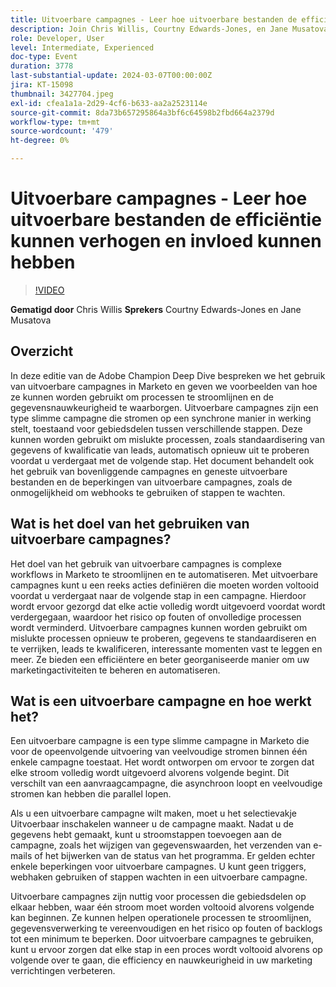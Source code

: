 ```yaml
---
title: Uitvoerbare campagnes - Leer hoe uitvoerbare bestanden de efficiëntie en impact kunnen verhogen
description: Join Chris Willis, Courtny Edwards-Jones, en Jane Musatova in deze Adobe Champion Deep Dive leren hoe uitvoerbare campagnes in Marketo processen kunnen stroomlijnen, gegevensnauwkeurigheid kunnen verzekeren, en complexe werkschema's kunnen automatiseren, met praktische voorbeelden en een nadruk op het minimaliseren van fouten en backlogs.
role: Developer, User
level: Intermediate, Experienced
doc-type: Event
duration: 3778
last-substantial-update: 2024-03-07T00:00:00Z
jira: KT-15098
thumbnail: 3427704.jpeg
exl-id: cfea1a1a-2d29-4cf6-b633-aa2a2523114e
source-git-commit: 8da73b657295864a3bf6c64598b2fbd664a2379d
workflow-type: tm+mt
source-wordcount: '479'
ht-degree: 0%

---
```


# Uitvoerbare campagnes - Leer hoe uitvoerbare bestanden de efficiëntie kunnen verhogen en invloed kunnen hebben

>[!VIDEO](https://video.tv.adobe.com/v/3427704/?learn=on)

**Gematigd door** Chris Willis
**Sprekers** Courtny Edwards-Jones en Jane Musatova

## Overzicht

In deze editie van de Adobe Champion Deep Dive bespreken we het gebruik van uitvoerbare campagnes in Marketo en geven we voorbeelden van hoe ze kunnen worden gebruikt om processen te stroomlijnen en de gegevensnauwkeurigheid te waarborgen. Uitvoerbare campagnes zijn een type slimme campagne die stromen op een synchrone manier in werking stelt, toestaand voor gebiedsdelen tussen verschillende stappen. Deze kunnen worden gebruikt om mislukte processen, zoals standaardisering van gegevens of kwalificatie van leads, automatisch opnieuw uit te proberen voordat u verdergaat met de volgende stap. Het document behandelt ook het gebruik van bovenliggende campagnes en geneste uitvoerbare bestanden en de beperkingen van uitvoerbare campagnes, zoals de onmogelijkheid om webhooks te gebruiken of stappen te wachten.

## Wat is het doel van het gebruiken van uitvoerbare campagnes?

Het doel van het gebruik van uitvoerbare campagnes is complexe workflows in Marketo te stroomlijnen en te automatiseren. Met uitvoerbare campagnes kunt u een reeks acties definiëren die moeten worden voltooid voordat u verdergaat naar de volgende stap in een campagne. Hierdoor wordt ervoor gezorgd dat elke actie volledig wordt uitgevoerd voordat wordt verdergegaan, waardoor het risico op fouten of onvolledige processen wordt verminderd. Uitvoerbare campagnes kunnen worden gebruikt om mislukte processen opnieuw te proberen, gegevens te standaardiseren en te verrijken, leads te kwalificeren, interessante momenten vast te leggen en meer. Ze bieden een efficiëntere en beter georganiseerde manier om uw marketingactiviteiten te beheren en automatiseren.

## Wat is een uitvoerbare campagne en hoe werkt het?

Een uitvoerbare campagne is een type slimme campagne in Marketo die voor de opeenvolgende uitvoering van veelvoudige stromen binnen één enkele campagne toestaat. Het wordt ontworpen om ervoor te zorgen dat elke stroom volledig wordt uitgevoerd alvorens volgende begint. Dit verschilt van een aanvraagcampagne, die asynchroon loopt en veelvoudige stromen kan hebben die parallel lopen.

Als u een uitvoerbare campagne wilt maken, moet u het selectievakje Uitvoerbaar inschakelen wanneer u de campagne maakt. Nadat u de gegevens hebt gemaakt, kunt u stroomstappen toevoegen aan de campagne, zoals het wijzigen van gegevenswaarden, het verzenden van e-mails of het bijwerken van de status van het programma. Er gelden echter enkele beperkingen voor uitvoerbare campagnes. U kunt geen triggers, webhaken gebruiken of stappen wachten in een uitvoerbare campagne.

Uitvoerbare campagnes zijn nuttig voor processen die gebiedsdelen op elkaar hebben, waar één stroom moet worden voltooid alvorens volgende kan beginnen. Ze kunnen helpen operationele processen te stroomlijnen, gegevensverwerking te vereenvoudigen en het risico op fouten of backlogs tot een minimum te beperken. Door uitvoerbare campagnes te gebruiken, kunt u ervoor zorgen dat elke stap in een proces wordt voltooid alvorens op volgende over te gaan, die efficiency en nauwkeurigheid in uw marketing verrichtingen verbeteren.